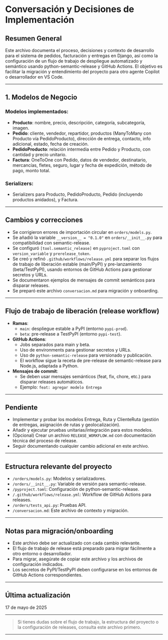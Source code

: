 # Conversación y Decisiones de Implementación

## Resumen General

Este archivo documenta el proceso, decisiones y contexto de desarrollo para el sistema de pedidos, facturación y entregas en Django, así como la configuración de un flujo de trabajo de despliegue automatizado y semántico usando python-semantic-release y GitHub Actions. El objetivo es facilitar la migración y entendimiento del proyecto para otro agente Copilot o desarrollador en VS Code.

---

## 1. Modelos de Negocio

### Modelos implementados:
- **Producto**: nombre, precio, descripción, categoría, subcategoría, imagen.
- **Pedido**: cliente, vendedor, repartidor, productos (ManyToMany con Producto vía PedidoProducto), dirección de entrega, contacto, info adicional, estado, fecha de creación.
- **PedidoProducto**: relación intermedia entre Pedido y Producto, con cantidad y precio unitario.
- **Factura**: OneToOne con Pedido, datos de vendedor, destinatario, mercancías, fletes, seguro, lugar y fecha de expedición, método de pago, monto total.

### Serializers:
- Serializers para Producto, PedidoProducto, Pedido (incluyendo productos anidados), y Factura.

---

## Cambios y correcciones
- Se corrigieron errores de importación circular en `orders/models.py`.
- Se añadió la variable `__version__ = "0.1.0"` en `orders/__init__.py` para compatibilidad con semantic-release.
- Se configuró `[tool.semantic_release]` en `pyproject.toml` con `version_variable` y `prerelease_token`.
- Se creó y refinó `.github/workflows/release.yml` para separar los flujos de trabajo de liberación estable (main/PyPI) y pre-lanzamiento (beta/TestPyPI), usando entornos de GitHub Actions para gestionar secretos y URLs.
- Se documentaron ejemplos de mensajes de commit semánticos para disparar releases.
- Se preparó este archivo `conversacion.md` para migración y onboarding.

---

## Flujo de trabajo de liberación (release workflow)
- **Ramas**:
  - `main`: despliegue estable a PyPI (entorno `pypi-prod`).
  - `beta`: pre-release a TestPyPI (entorno `pypi-test`).
- **GitHub Actions**:
  - Jobs separados para main y beta.
  - Uso de environments para gestionar secretos y URLs.
  - Uso de `python-semantic-release` para versionado y publicación.
  - El workflow sigue la receta de pre-release de semantic-release para Node.js, adaptada a Python.
- **Mensajes de commit**:
  - Se deben usar mensajes semánticos (feat, fix, chore, etc.) para disparar releases automáticos.
  - Ejemplo: `feat: agregar modelo Entrega`

---

## Pendiente
- Implementar y probar los modelos Entrega, Ruta y ClienteRuta (gestión de entregas, asignación de rutas y geolocalización).
- Añadir y ejecutar pruebas unitarias/integración para estos modelos.
- (Opcional) Crear un archivo `RELEASE_WORKFLOW.md` con documentación técnica del proceso de release.
- Seguir documentando cualquier cambio adicional en este archivo.

---

## Estructura relevante del proyecto
- `/orders/models.py`: Modelos y serializadores.
- `/orders/__init__.py`: Variable de versión para semantic-release.
- `/pyproject.toml`: Configuración de python-semantic-release.
- `/.github/workflows/release.yml`: Workflow de GitHub Actions para releases.
- `/orders/tests_api.py`: Pruebas API.
- `/conversacion.md`: Este archivo de contexto y migración.

---

## Notas para migración/onboarding
- Este archivo debe ser actualizado con cada cambio relevante.
- El flujo de trabajo de release está preparado para migrar fácilmente a otro entorno o desarrollador.
- Para migrar, asegúrate de copiar este archivo y los archivos de configuración indicados.
- Los secretos de PyPI/TestPyPI deben configurarse en los entornos de GitHub Actions correspondientes.

---

## Última actualización
17 de mayo de 2025

---

> Si tienes dudas sobre el flujo de trabajo, la estructura del proyecto o la configuración de releases, consulta este archivo primero.

---
